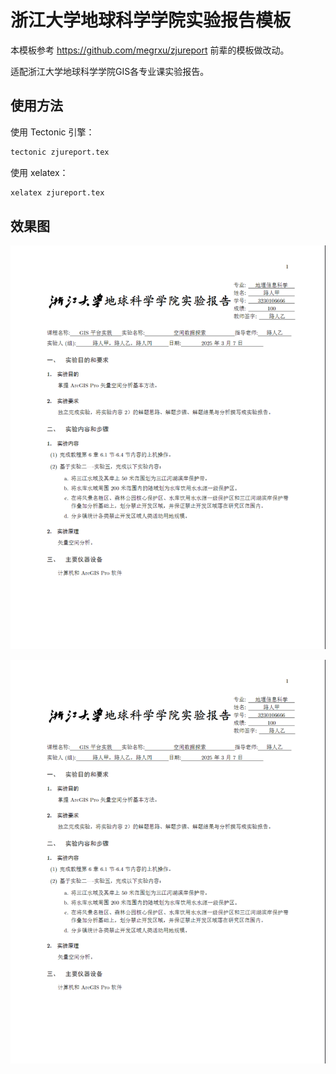 # 浙江大学地球科学学院实验报告模板

本模板参考 https://github.com/megrxu/zjureport 前辈的模板做改动。

适配浙江大学地球科学学院GIS各专业课实验报告。

## 使用方法

使用 Tectonic 引擎：
```bash
tectonic zjureport.tex
```

使用 xelatex：

```bash
xelatex zjureport.tex
```
## 效果图

![image2](https://github.com/LeoZhangXYJ/ZJU_GIS_LabReport/blob/main/%E6%95%88%E6%9E%9C%E5%9B%BE2.png)

![image1](https://github.com/LeoZhangXYJ/ZJU_GIS_LabReport/blob/main/%E6%95%88%E6%9E%9C%E5%9B%BE1.png)


